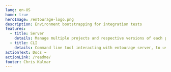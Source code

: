 ```yaml
---
lang: en-US
home: true
heroImage: /entourage-logo.png
description: Environment bootstrapping for integration tests
features:
  - title: Server
    details: Manage multiple projects and respective versions of each project. Each CI pipeline uses then the client to init/access/destroy a profile on the server.
  - title: CLI
    details: Command line tool interacting with entourage server, to use inside your CI flow scripts.
actionText: Docs →
actionLink: /readme/
footer: Chris Kalmar
---
```

